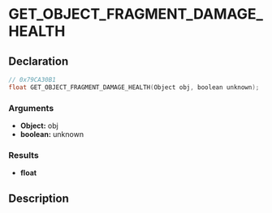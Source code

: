 # GET_OBJECT_FRAGMENT_DAMAGE_HEALTH

## Declaration
```cpp
// 0x79CA30B1
float GET_OBJECT_FRAGMENT_DAMAGE_HEALTH(Object obj, boolean unknown);
```

### Arguments
- **Object:** obj
- **boolean:** unknown

### Results
- **float**

## Description
